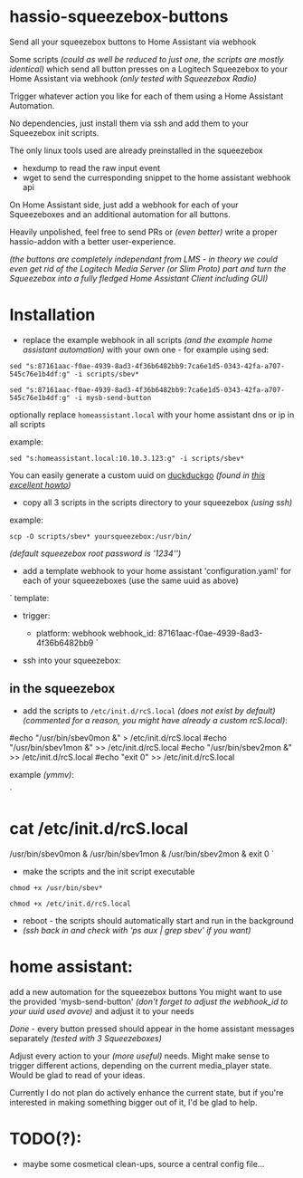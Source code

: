 # hassio-squeezebox-buttons

Send all your squeezebox buttons to Home Assistant via webhook

Some scripts _(could as well be reduced to just one, the scripts are mostly identical)_ which send all button presses on a Logitech Squeezebox
to your Home Assistant via webhook _(only tested with Squeezebox Radio)_

Trigger whatever action you like for each of them using a Home Assistant Automation.

No dependencies, just install them via ssh and add them to your Squeezebox init scripts.

The only linux tools used are already preinstalled in the squeezebox

- hexdump to read the raw input event
- wget to send the curresponding snippet to the home assistant webhook api

On Home Assistant side, just add a webhook for each of your Squeezeboxes and an additional automation for all buttons.

Heavily unpolished, feel free to send PRs or _(even better)_ write a proper hassio-addon with a better user-experience.

_(the buttons are completely independant from LMS - in theory we could even get rid of the Logitech Media Server (or Slim Proto) part and turn the Squeezebox into a fully fledged Home Assistant Client including GUI)_


# Installation

- replace the example webhook in all scripts _(and the example home assistant automation)_ with your own one - for example using sed:

`sed "s:87161aac-f0ae-4939-8ad3-4f36b6482bb9:7ca6e1d5-0343-42fa-a707-545c76e1b4df:g" -i scripts/sbev*`

`sed "s:87161aac-f0ae-4939-8ad3-4f36b6482bb9:7ca6e1d5-0343-42fa-a707-545c76e1b4df:g" -i mysb-send-button`

optionally replace `homeassistant.local` with your home assistant dns or ip in all scripts

example:

`sed "s:homeassistant.local:10.10.3.123:g" -i scripts/sbev*`

You can easily generate a custom uuid on [duckduckgo](https://duckduckgo.com/?q=uuid&ia=answer) _(found in [this excellent howto](https://community.home-assistant.io/t/sensor-for-computer-usage/59522/20))_

- copy all 3 scripts in the scripts directory to your squeezebox _(using ssh)_

example:

 `scp -O scripts/sbev* yoursqueezebox:/usr/bin/`

_(default squeezebox root password is '1234'')_

- add a template webhook to your home assistant 'configuration.yaml' for each of your squeezeboxes (use the same uuid as above)

`
template:
  - trigger:
      - platform: webhook
        webhook_id: 87161aac-f0ae-4939-8ad3-4f36b6482bb9
`

- ssh into your squeezebox:

## in the squeezebox

- add the scripts to `/etc/init.d/rcS.local` _(does not exist by default)_
_(commented for a reason, you might have already a custom rcS.local)_:

#echo "/usr/bin/sbev0mon &" > /etc/init.d/rcS.local
#echo "/usr/bin/sbev1mon &" >> /etc/init.d/rcS.local
#echo "/usr/bin/sbev2mon &" >> /etc/init.d/rcS.local
#echo "exit 0" >> /etc/init.d/rcS.local

example _(ymmv)_:


`
# cat /etc/init.d/rcS.local
/usr/bin/sbev0mon &
/usr/bin/sbev1mon &
/usr/bin/sbev2mon &
exit 0
`

- make the scripts and the init script executable

`chmod +x /usr/bin/sbev*`

`chmod +x /etc/init.d/rcS.local`

- reboot - the scripts should automatically start and run in the background
- _(ssh back in and check with 'ps aux | grep sbev' if you want)_

# home assistant:

add a new automation for the squeezebox buttons
You might want to use the provided 'mysb-send-button'
_(don't forget to adjust the webhook_id to your uuid used avove)_
and adjust it to your needs


*Done*  - every button pressed should appear in the home assistant messages separately _(tested with 3 Squeezeboxes)_

Adjust every action to your _(more useful)_ needs.
Might make sense to trigger different actions, depending on the current media_player state.
Would be glad to read of your ideas.

Currently I do not plan do actively enhance the current state, but if you're interested in making something bigger out of it, I'd be glad to help.



# TODO(?):
- maybe some cosmetical clean-ups, source a central config file...


